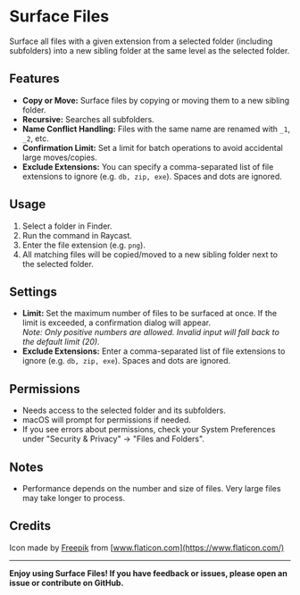 # Surface Files

Surface all files with a given extension from a selected folder (including subfolders) into a new sibling folder at the same level as the selected folder.

## Features

- **Copy or Move:** Surface files by copying or moving them to a new sibling folder.
- **Recursive:** Searches all subfolders.
- **Name Conflict Handling:** Files with the same name are renamed with `_1`, `_2`, etc.
- **Confirmation Limit:** Set a limit for batch operations to avoid accidental large moves/copies.
- **Exclude Extensions:** You can specify a comma-separated list of file extensions to ignore (e.g. `db, zip, exe`). Spaces and dots are ignored.

## Usage

1. Select a folder in Finder.
2. Run the command in Raycast.
3. Enter the file extension (e.g. `png`).
4. All matching files will be copied/moved to a new sibling folder next to the selected folder.

## Settings

- **Limit:** Set the maximum number of files to be surfaced at once. If the limit is exceeded, a confirmation dialog will appear.  
  _Note: Only positive numbers are allowed. Invalid input will fall back to the default limit (20)._
- **Exclude Extensions:** Enter a comma-separated list of file extensions to ignore (e.g. `db, zip, exe`). Spaces and dots are ignored.

## Permissions

- Needs access to the selected folder and its subfolders.
- macOS will prompt for permissions if needed.
- If you see errors about permissions, check your System Preferences under "Security & Privacy" → "Files and Folders".

## Notes

- Performance depends on the number and size of files. Very large files may take longer to process.

## Credits

Icon made by [Freepik](https://www.flaticon.com/authors/freepik) from [www.flaticon.com](https://www.flaticon.com/)

---

**Enjoy using Surface Files! If you have feedback or issues, please open an issue or contribute on GitHub.**